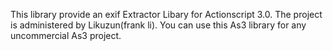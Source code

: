This library provide an exif Extractor Libary for Actionscript 3.0.
The project is administered by Likuzun(frank li).
You can use this As3 library for any uncommercial As3 project.